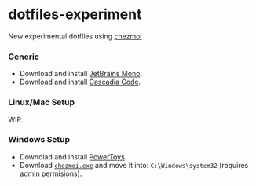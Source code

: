 # dotfiles-experiment
New experimental dotfiles using [chezmoi](https://github.com/twpayne/chezmoi)

### Generic

- Download and install [JetBrains Mono](https://www.jetbrains.com/lp/mono/).
- Download and install [Cascadia Code](https://github.com/microsoft/cascadia-code). 

### Linux/Mac Setup

WIP.

### Windows Setup


- Downolad and install [PowerToys](https://github.com/Microsoft/powertoys/releases).
- Download [`chezmoi.exe`](https://github.com/twpayne/chezmoi/releases) and move it into: `C:\Windows\system32` (requires admin permisions).
